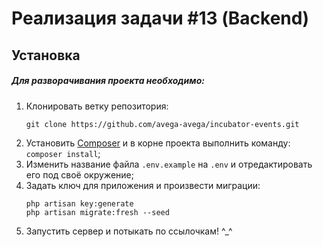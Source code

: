 # Реализация задачи #13 (Backend)

## Установка
   
##### Для разворачивания проекта необходимо:
1. Клонировать ветку репозитория:
    ```
    git clone https://github.com/avega-avega/incubator-events.git
    ```
2. Установить [Composer](https://getcomposer.org/download/ "Download Composer") и в корне проекта выполнить команду: `composer install`;
3. Изменить название файла `.env.example` на `.env` и отредактировать его под своё окружение; 
4. Задать ключ для приложения и произвести миграции: 
    ```
    php artisan key:generate
    php artisan migrate:fresh --seed
5. Запустить сервер и потыкать по ссылочкам!  \^_^
